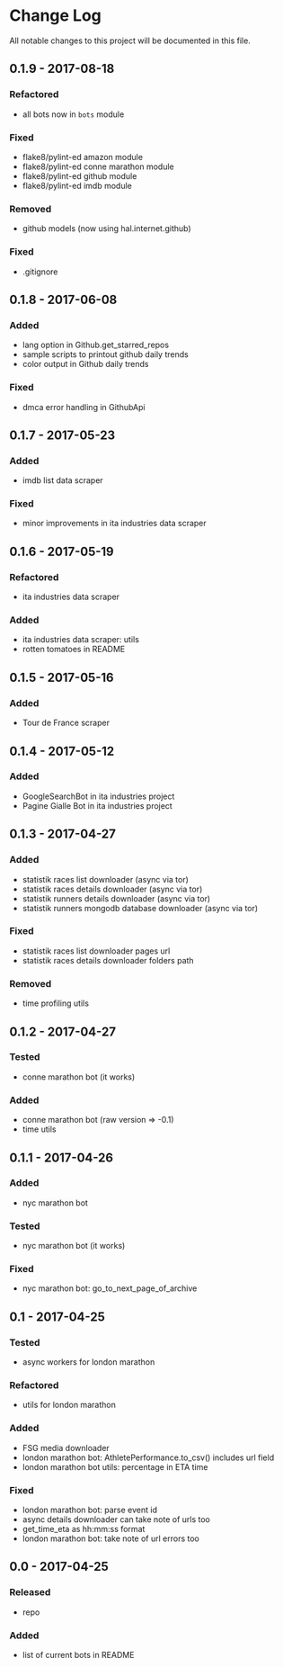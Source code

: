 # Change Log
All notable changes to this project will be documented in this file.

## 0.1.9 - 2017-08-18

### Refactored
- all bots now in `bots` module

### Fixed
- flake8/pylint-ed amazon module
- flake8/pylint-ed conne marathon module
- flake8/pylint-ed github module
- flake8/pylint-ed imdb module

### Removed
- github models (now using hal.internet.github)

### Fixed
- .gitignore

## 0.1.8 - 2017-06-08

### Added
- lang option in Github.get_starred_repos
- sample scripts to printout github daily trends
- color output in Github daily trends

### Fixed
- dmca error handling in GithubApi

## 0.1.7 - 2017-05-23

### Added
- imdb list data scraper

### Fixed
- minor improvements in ita industries data scraper

## 0.1.6 - 2017-05-19

### Refactored
- ita industries data scraper

### Added
- ita industries data scraper: utils
- rotten tomatoes in README

## 0.1.5 - 2017-05-16

### Added
- Tour de France scraper

## 0.1.4 - 2017-05-12

### Added
- GoogleSearchBot in ita industries project
- Pagine Gialle Bot in ita industries project

## 0.1.3 - 2017-04-27

### Added
- statistik races list downloader (async via tor)
- statistik races details downloader (async via tor)
- statistik runners details downloader (async via tor)
- statistik runners mongodb database downloader (async via tor)

### Fixed
- statistik races list downloader pages url
- statistik races details downloader folders path

### Removed
- time profiling utils

## 0.1.2 - 2017-04-27

### Tested
- conne marathon bot (it works)

### Added
- conne marathon bot (raw version => -0.1)
- time utils

## 0.1.1 - 2017-04-26

### Added
- nyc marathon bot

### Tested
- nyc marathon bot (it works)

### Fixed
- nyc marathon bot: go_to_next_page_of_archive

## 0.1 - 2017-04-25

### Tested
- async workers for london marathon

### Refactored
- utils for london marathon

### Added
- FSG media downloader
- london marathon bot: AthletePerformance.to_csv() includes url field
- london marathon bot utils: percentage in ETA time

### Fixed
- london marathon bot: parse event id
- async details downloader can take note of urls too
- get_time_eta as hh:mm:ss format
- london marathon bot: take note of url errors too

## 0.0 - 2017-04-25

### Released
- repo

### Added
- list of current bots in README
